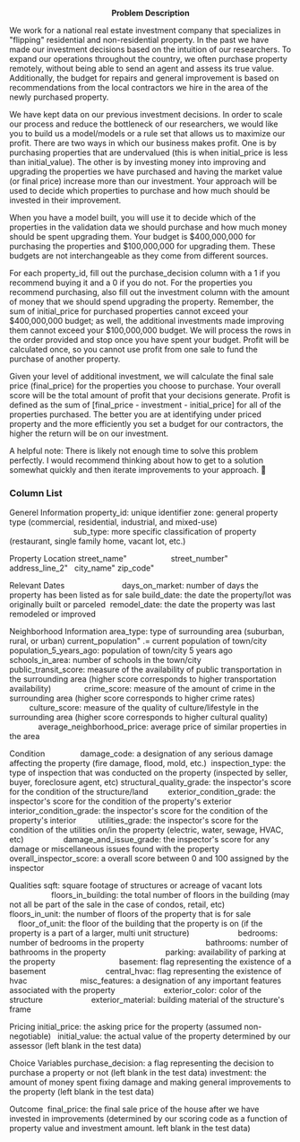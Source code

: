 
<p align="center">
  <b>Problem Description </b><br>
</p>


We work for a national real estate investment company that specializes in "flipping" residential and non-residential property. In the past we have made our investment decisions based on the intuition of our researchers. To expand our operations throughout the country, we often purchase property remotely, without being able to send an agent and assess its true value. Additionally, the budget for repairs and general improvement is based on recommendations from the local contractors we hire in the area of the newly purchased property.

We have kept data on our previous investment decisions. In order to scale our process and reduce the bottleneck of our researchers, we would like you to build us a model/models or a rule set that allows us to maximize our profit. There are two ways in which our business makes profit. One is by purchasing properties that are undervalued (this is when initial_price is less than initial_value). The other is by investing money into improving and upgrading the properties we have purchased and having the market value (or final price) increase more than our investment. Your approach will be used to decide which properties to purchase and how much should be invested in their improvement.

When you have a model built, you will use it to decide which of the properties in the validation data we should purchase and how much money should be spent upgrading them. Your budget is $400,000,000 for purchasing the properties and $100,000,000 for upgrading them. These budgets are not interchangeable as they come from different sources.

For each property_id, fill out the purchase_decision column with a 1 if you recommend buying it and a 0 if you do not. For the properties you recommend purchasing, also fill out the investment column with the amount of money that we should spend upgrading the property. Remember, the sum of initial_price for purchased properties cannot exceed your $400,000,000 budget; as well, the additional investments made improving them cannot exceed your $100,000,000 budget. We will process the rows in the order provided and stop once you have spent your budget. Profit will be calculated once, so you cannot use profit from one sale to fund the purchase of another property.

Given your level of additional investment, we will calculate the final sale price (final_price) for the properties you choose to purchase. Your overall score will be the total amount of profit that your decisions generate. Profit is defined as the sum of [final_price - investment - initial_price] for all of the properties purchased. The better you are at identifying under priced property and the more efficiently you set a budget for our contractors, the higher the return will be on our investment.

A helpful note: There is likely not enough time to solve this problem perfectly. I would recommend thinking about how to get to a solution somewhat quickly and then iterate improvements to your approach.

### Column List

Generel Information
property_id: unique identifier
zone: general property type (commercial, residential, industrial, and mixed-use)  <br/>                             
sub_type: more specific classification of property (restaurant, single family home, vacant lot, etc.)  

Property Location
street_name"                   
street_number"                      
address_line_2"  
city_name"
zip_code"                           

Relevant Dates                         
days_on_market: number of days the property has been listed as for sale
build_date: the date the property/lot was originally built or parceled 
remodel_date: the date the property was last remodeled or improved

Neighborhood Information
area_type: type of surrounding area (suburban, rural, or urban)
current_population" .= current population of town/city 
population_5_years_ago: population of town/city 5 years ago                  
schools_in_area: number of schools in the town/city                    
public_transit_score: measure of the availability of public transportation in the surrounding area (higher score corresponds to higher transportation availability)              
crime_score: measure of the amount of crime in the surrounding area (higher score corresponds to higher crime rates)                        
culture_score: measure of the quality of culture/lifestyle in the surrounding area (higher score corresponds to higher cultural quality)                      
average_neighborhood_price: average price of similar properties in the area                          

Condition               
damage_code: a designation of any serious damage affecting the property (fire damage, flood, mold, etc.) 
inspection_type: the type of inspection that was conducted on the property (inspected by seller, buyer, foreclosure agent, etc)
structural_quality_grade: the inspector's score for the condition of the structure/land        
exterior_condition_grade: the inspector's score for the condition of the property's exterior        
interior_condition_grade: the inspector's score for the condition of the property's interior         
utilities_grade: the inspector's score for the condition of the utilities on/in the property (electric, water, sewage, HVAC, etc)                 
damage_and_issue_grade: the inspector's score for any damage or miscellaneous issues found with the property
overall_inspector_score: a overall score between 0 and 100 assigned by the inspector

Qualities
sqft: square footage of structures or acreage of vacant lots                                
floors_in_building: the total number of floors in the building (may not all be part of the sale in the case of condos, retail, etc)                
floors_in_unit: the number of floors of the property that is for sale                     
floor_of_unit: the floor of the building that the property is on (if the property is a part of a larger, multi unit structure)                     
bedrooms: number of bedrooms in the property                           
bathrooms: number of bathrooms in the property                          
parking: availability of parking at the property                            
basement: flag representing the existence of a basement                          
central_hvac: flag representing the existence of hvac                       
misc_features: a designation of any important features associated with the property                     
exterior_color: color of the structure                     
exterior_material: building material of the structure's frame 

Pricing
initial_price: the asking price for the property (assumed non-negotiable)  
initial_value: the actual value of the property determined by our assessor (left blank in the test data)

Choice Variables
purchase_decision: a flag representing the decision to purchase a property or not (left blank in the test data)
investment: the amount of money spent fixing damage and making general improvements to the property (left blank in the test data)

Outcome 
final_price: the final sale price of the house after we have invested in improvements (determined by our scoring code as a function of property value and investment amount. left blank in the test data)




